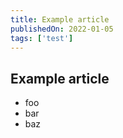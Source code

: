 ```yaml
---
title: Example article
publishedOn: 2022-01-05
tags: ['test']
---
```


## Example article

- foo
- bar
- baz
